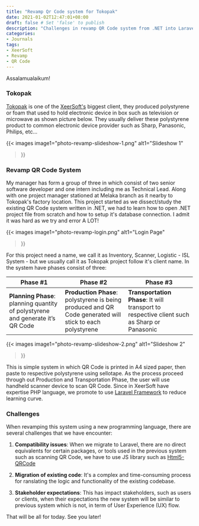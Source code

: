 ```yaml
---
title: "Revamp Qr Code system for Tokopak"
date: 2021-01-02T12:47:01+08:00
draft: false # Set 'false' to publish
description: "Challenges in revamp QR Code system from .NET into Laravel framework"
categories:
- Journals
tags:
- XeerSoft
- Revamp
- QR Code
---
```


Assalamualaikum!

### Tokopak

[Tokopak](http://www.pmtepsgroup.com.my/) is one of the [XeerSoft's](https://xeersoft.com/) biggest client, they produced polystyrene or foam that used to hold electronic device in box such as television or microwave as shown picture below. They usually deliver these polystyrene product to common electronic device provider such as Sharp, Panasonic, Philips, etc...

{{< images
image1="photo-revamp-slideshow-1.png"
alt1="Slideshow 1"
>}}

### Revamp QR Code System

My manager has form a group of three in which consist of two senior software developer and one intern including me as Technical Lead. Along with one project manager stationed at Melaka branch as it nearby to Tokopak's factory location. This project started as we dissect/study the existing QR Code system written in .NET, we had to learn how to open .NET project file from scratch and how to setup it's database connection. I admit it was hard as we try and error A LOT!

{{< images
image1="photo-revamp-login.png"
alt1="Login Page"
>}}

For this project need a name, we call it as Inventory, Scanner, Logistic - ISL System - but we usually call it as Tokopak project follow it's client name. In the system have phases consist of three:

| Phase #1 | Phase #2 | Phase #3 |
| --- | --- | --- |
| **Planning Phase**: planning quantity of polystyrene and generate it’s QR Code | **Production Phase**: polystyrene is being produced and QR Code generated will stick to each polystyrene | **Transportation Phase**: It will transport to respective client such as Sharp or Panasonic |

{{< images
image1="photo-revamp-slideshow-2.png"
alt1="Slideshow 2"
>}}

This is simple system in which QR Code is printed in A4 sized paper, then paste to respective polystyrene using sellotape. As the process proceed through out Production and Transportation Phase, the user will use handheld scanner device to scan QR Code. Since in XeerSoft have expertise PHP language, we promote to use [Laravel Framework](https://laravel.com/) to reduce learning curve.

### Challenges

When revamping this system using a new programming language, there are several challenges that we have encounter:

1. **Compatibility issues**: When we migrate to Laravel, there are no direct equivalents for certain packages, or tools used in the previous system such as scanning QR Code, we have to use JS library such as [Html5-QRCode](https://github.com/mebjas/html5-qrcode)

2. **Migration of existing code**: It's a complex and time-consuming process for ranslating the logic and functionality of the existing codebase.

3. **Stakeholder expectations**: This has impact stakeholders, such as users or clients, when their expectations the new system will be similar to previous system which is not, in term of User Experience (UX) flow.

That will be all for today. See you later!